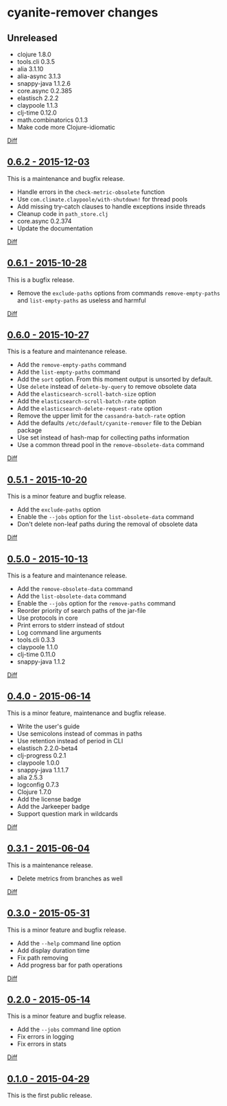 # cyanite-remover changes

## Unreleased

* clojure 1.8.0
* tools.cli 0.3.5
* alia 3.1.10
* alia-async 3.1.3
* snappy-java 1.1.2.6
* core.async 0.2.385
* elastisch 2.2.2
* claypoole 1.1.3
* clj-time 0.12.0
* math.combinatorics 0.1.3
* Make code more Clojure-idiomatic

[Diff](https://github.com/cybem/cyanite-remover/compare/0.6.2...HEAD)

## [0.6.2 - 2015-12-03](https://github.com/cybem/cyanite-remover/releases/tag/0.6.2)

This is a maintenance and bugfix release.

* Handle errors in the `check-metric-obsolete` function
* Use `com.climate.claypoole/with-shutdown!` for thread pools
* Add missing try-catch clauses to handle exceptions inside threads
* Cleanup code in `path_store.clj`
* core.async 0.2.374
* Update the documentation

[Diff](https://github.com/cybem/cyanite-remover/compare/0.6.1...0.6.2)

## [0.6.1 - 2015-10-28](https://github.com/cybem/cyanite-remover/releases/tag/0.6.1)

This is a bugfix release.

* Remove the `exclude-paths` options from commands `remove-empty-paths` and
`list-empty-paths` as useless and harmful

[Diff](https://github.com/cybem/cyanite-remover/compare/0.6.0...0.6.1)

## [0.6.0 - 2015-10-27](https://github.com/cybem/cyanite-remover/releases/tag/0.6.0)

This is a feature and maintenance release.

* Add the `remove-empty-paths` command
* Add the `list-empty-paths` command
* Add the `sort` option. From this moment output is unsorted by default.
* Use `delete` instead of `delete-by-query` to remove obsolete data
* Add the `elasticsearch-scroll-batch-size` option
* Add the `elasticsearch-scroll-batch-rate` option
* Add the `elasticsearch-delete-request-rate` option
* Remove the upper limit for the `cassandra-batch-rate` option
* Add the defaults `/etc/default/cyanite-remover` file to the Debian package
* Use set instead of hash-map for collecting paths information
* Use a common thread pool in the `remove-obsolete-data` command

[Diff](https://github.com/cybem/cyanite-remover/compare/0.5.1...0.6.0)

## [0.5.1 - 2015-10-20](https://github.com/cybem/cyanite-remover/releases/tag/0.5.1)

This is a minor feature and bugfix release.

* Add the `exclude-paths` option
* Enable the `--jobs` option for the `list-obsolete-data` command
* Don't delete non-leaf paths during the removal of obsolete data

[Diff](https://github.com/cybem/cyanite-remover/compare/0.5.0...0.5.1)

## [0.5.0 - 2015-10-13](https://github.com/cybem/cyanite-remover/releases/tag/0.5.0)

This is a feature and maintenance release.

* Add the `remove-obsolete-data` command
* Add the `list-obsolete-data` command
* Enable the `--jobs` option for the `remove-paths` command
* Reorder priority of search paths of the jar-file
* Use protocols in core
* Print errors to stderr instead of stdout
* Log command line arguments
* tools.cli 0.3.3
* claypoole 1.1.0
* clj-time 0.11.0
* snappy-java 1.1.2

[Diff](https://github.com/cybem/cyanite-remover/compare/0.4.0...0.5.0)

## [0.4.0 - 2015-06-14](https://github.com/cybem/cyanite-remover/releases/tag/0.4.0)

This is a minor feature, maintenance and bugfix release.

* Write the user's guide
* Use semicolons instead of commas in paths
* Use retention instead of period in CLI
* elastisch 2.2.0-beta4
* clj-progress 0.2.1
* claypoole 1.0.0
* snappy-java 1.1.1.7
* alia 2.5.3
* logconfig 0.7.3
* Clojure 1.7.0
* Add the license badge
* Add the Jarkeeper badge
* Support question mark in wildcards

[Diff](https://github.com/cybem/cyanite-remover/compare/0.3.1...0.4.0)

## [0.3.1 - 2015-06-04](https://github.com/cybem/cyanite-remover/releases/tag/0.3.1)

This is a maintenance release.

* Delete metrics from branches as well

[Diff](https://github.com/cybem/cyanite-remover/compare/0.3.0...0.3.1)

## [0.3.0 - 2015-05-31](https://github.com/cybem/cyanite-remover/releases/tag/0.3.0)

This is a minor feature and bugfix release.

* Add the `--help` command line option
* Add display duration time
* Fix path removing
* Add progress bar for path operations

[Diff](https://github.com/cybem/cyanite-remover/compare/0.2.0...0.3.0)

## [0.2.0 - 2015-05-14](https://github.com/cybem/cyanite-remover/releases/tag/0.2.0)

This is a minor feature and bugfix release.

* Add the `--jobs` command line option
* Fix errors in logging
* Fix errors in stats

[Diff](https://github.com/cybem/cyanite-remover/compare/0.1.0...0.2.0)

## [0.1.0 - 2015-04-29](https://github.com/cybem/cyanite-remover/releases/tag/0.1.2)

This is the first public release.
